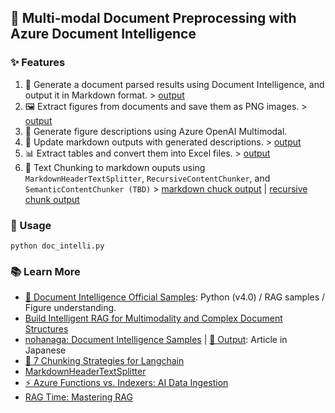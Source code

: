 ## 📄 Multi-modal Document Preprocessing with Azure Document Intelligence

### ✨ Features

1. 📝 Generate a document parsed results using Document Intelligence, and output it in Markdown format. > [output](./output/contoso_raw.md)
1. 🖼️ Extract figures from documents and save them as PNG images. > [output](./output/contoso_figure_1_region_1.png)
1. 🤖 Generate figure descriptions using Azure OpenAI Multimodal.
1. 📝 Update markdown outputs with generated descriptions. > [output](./output/contoso_updated.md)
1. 📊 Extract tables and convert them into Excel files. > [output](./output/contoso_tables.md)
1. 📖 Text Chunking to markdown ouputs using `MarkdownHeaderTextSplitter`, `RecursiveContentChunker`, and `SemanticContentChunker (TBD)` > [markdown chuck output](./output/chunks_contents.json) | [recursive chunk output](./output/chunks_recursive.json)

### 🚀 Usage

```
python doc_intelli.py
```

### 📚 Learn More

- [📘 Document Intelligence Official Samples](https://github.com/Azure-Samples/document-intelligence-code-samples): Python (v4.0) / RAG samples / Figure understanding.
- [Build Intelligent RAG for Multimodality and Complex Document Structures](https://techcommunity.microsoft.com/blog/azure-ai-services-blog/build-intelligent-rag-for-multimodality-and-complex-document-structure/4118184)
- [nohanaga: Document Intelligence Samples](https://github.com/nohanaga/document-intelligence-samples) | [🔗 Output](https://qiita.com/nohanaga/items/1263f4a6bc909b6524c8): Article in Japanese
- [📖 7 Chunking Strategies for Langchain](https://medium.com/@anixlynch/7-chunking-strategies-for-langchain-b50dac194813#6da7)
- [MarkdownHeaderTextSplitter](https://python.langchain.com/docs/how_to/markdown_header_metadata_splitter/)
- [⚡ Azure Functions vs. Indexers: AI Data Ingestion](https://devblogs.microsoft.com/ise/unlock-ai-search-potential-the-case-for-azure-functions-in-data-ingestion/)
- [RAG Time: Mastering RAG](https://github.com/microsoft/rag-time)
